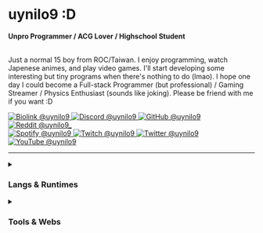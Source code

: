 # uynilo9 :D

<div>
    <b>Unpro Programmer / ACG Lover / Highschool Student</b>
    <br /><br />
    <p>Just a normal 15 boy from ROC/Taiwan. I enjoy programming, watch Japenese animes, and play video games. I'll start developing some interesting but tiny programs when there's nothing to do (lmao). I hope one day I could become a Full-stack Programmer (but professional) / Gaming Streamer / Physics Enthusiast (sounds like joking). Please be friend with me if you want :D</p>
    <a href="https://uynilo9.8b.io">
        <img alt="Biolink @uynilo9" title="Biolink @uynilo9" src="https://img.shields.io/badge/Biolink-@uynilo9-000000?logo=biolink&labelColor=202020&color=000000&style=for-the-badge" />
    </a>
    <a href="https://discordapp.com/users/979017190009368586">
        <img alt="Discord @uynilo9" title="Discord @uynilo9" src="https://img.shields.io/badge/discord-@uynilo9-2f72bc?logo=discord&labelColor=202020&color=5865f2&style=for-the-badge" />
    </a>
    <a href="https://github.com/uynilo9">
        <img alt="GitHub @uynilo9" title="GitHub @uynilo9" src="https://img.shields.io/badge/github-@uynilo9-2f72bc?logo=github&labelColor=202020&color=f5f5f5&style=for-the-badge" />
    </a>
    <a href="https://reddit.com/u/uynilo9_">
        <img alt="Reddit @uynilo9_" title="Reddit @uynilo9_" src="https://img.shields.io/badge/reddit-@uynilo9%E2%8E%BD-2f72bc?logo=reddit&labelColor=202020&color=ff4500&style=for-the-badge" />
    </a>
    <br />
    <a href="https://open.spotify.com/user/315prrl5b3npqcxe7wyfkux7e6dm">
        <img alt="Spotify @uynilo9" title="Spotify @uynilo9" src="https://img.shields.io/badge/spotify-@uynilo9-2f72bc?logo=spotify&labelColor=202020&color=1db954&style=for-the-badge" />
    </a>
    <a href="https://twitch.tv/uynilo9">
        <img alt="Twitch @uynilo9" title="Twitch @uynilo9" src="https://img.shields.io/badge/twitch-@uynilo9-2f72bc?logo=twitch&labelColor=202020&color=8e44fa&style=for-the-badge" />
    </a>
    <a href="https://twitter.com/uynilo9">
        <img alt="Twitter @uynilo9" title="Twitter @uynilo9" src="https://img.shields.io/badge/twitter-@uynilo9-2f72bc?logo=twitter&labelColor=202020&color=1d9bf0&style=for-the-badge" />
    </a>
    <a href="https://youtube.com/@uynilo9">
        <img alt="YouTube @uynilo9" title="YouTube @uynilo9" src="https://img.shields.io/badge/youtube-@uynilo9-2f72bc?logo=youtube&labelColor=202020&logoColor=ff0000&color=ff0000&style=for-the-badge" />
    </a>
</div>

---

<details>
    <summary><h3>Langs & Runtimes</h3></summary>
    <h4>Front-ends</h4>
    <img src="https://skillicons.dev/icons?i=html,css,js,scss,tailwind,vue,vite" />
    <h4>Back-ends</h4>
    <img src="https://skillicons.dev/icons?i=ts,deno,bun,py,nim" />
    <h4>Interested-ins</h4>
    <img src="https://skillicons.dev/icons?i=rust,go,haskell,zig" />
</details>

<details>
    <summary><h3>Tools & Webs</h3></summary>
    <img src="https://skillicons.dev/icons?i=git,vscode,github,stackoverflow,gcp" />
</details>